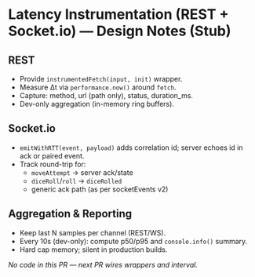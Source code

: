 # Latency Instrumentation (REST + Socket.io) — Design Notes (Stub)

## REST
- Provide `instrumentedFetch(input, init)` wrapper.
- Measure Δt via `performance.now()` around `fetch`.
- Capture: method, url (path only), status, duration_ms.
- Dev-only aggregation (in-memory ring buffers).

## Socket.io
- `emitWithRTT(event, payload)` adds correlation id; server echoes id in ack or paired event.
- Track round-trip for:
  - `moveAttempt` → server ack/state
  - `diceRoll`/`roll` → `diceRolled`
  - generic ack path (as per socketEvents v2)

## Aggregation & Reporting
- Keep last N samples per channel (REST/WS).
- Every 10s (dev-only): compute p50/p95 and `console.info()` summary.
- Hard cap memory; silent in production builds.

_No code in this PR — next PR wires wrappers and interval._
